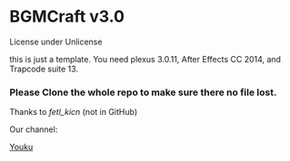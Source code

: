 # BGMCraft v3.0

License under Unlicense

this is just a template. You need plexus 3.0.11, After Effects CC 2014, and Trapcode suite 13.

### Please Clone the whole repo to make sure there no file lost.
Thanks to *fetl_kicn* (not in GitHub)

Our channel:

[Youku](http://i.youku.com/BGMCraft)
